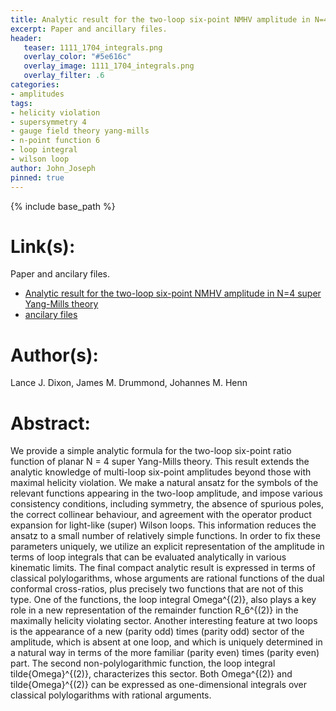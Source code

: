 ```yaml
---
title: Analytic result for the two-loop six-point NMHV amplitude in N=4 super Yang-Mills theory
excerpt: Paper and ancillary files.
header:
   teaser: 1111_1704_integrals.png
   overlay_color: "#5e616c"
   overlay_image: 1111_1704_integrals.png
   overlay_filter: .6
categories:
- amplitudes
tags:
- helicity violation
- supersymmetry 4
- gauge field theory yang-mills
- n-point function 6
- loop integral
- wilson loop
author: John_Joseph
pinned: true
---
```

{% include base_path %}

# Link(s):
Paper and ancilary files.
  * [Analytic result for the two-loop six-point NMHV amplitude in N=4 super Yang-Mills theory](https://arxiv.org/abs/1111.1704)
  * [ancilary files](https://arxiv.org/src/1111.1704/anc)

# Author(s):
Lance J. Dixon, James M. Drummond, Johannes M. Henn

# Abstract:
We provide a simple analytic formula for the two-loop six-point ratio function of planar N = 4 super Yang-Mills theory. This result extends the analytic knowledge of multi-loop six-point amplitudes beyond those with maximal helicity violation. We make a natural ansatz for the symbols of the relevant functions appearing in the two-loop amplitude, and impose various consistency conditions, including symmetry, the absence of spurious poles, the correct collinear behaviour, and agreement with the operator product expansion for light-like (super) Wilson loops. This information reduces the ansatz to a small number of relatively simple functions. In order to fix these parameters uniquely, we utilize an explicit representation of the amplitude in terms of loop integrals that can be evaluated analytically in various kinematic limits. The final compact analytic result is expressed in terms of classical polylogarithms, whose arguments are rational functions of the dual conformal cross-ratios, plus precisely two functions that are not of this type. One of the functions, the loop integral Omega^{(2)}, also plays a key role in a new representation of the remainder function R_6^{(2)} in the maximally helicity violating sector. Another interesting feature at two loops is the appearance of a new (parity odd) times (parity odd) sector of the amplitude, which is absent at one loop, and which is uniquely determined in a natural way in terms of the more familiar (parity even) times (parity even) part. The second non-polylogarithmic function, the loop integral tilde{Omega}^{(2)}, characterizes this sector. Both Omega^{(2)} and tilde{Omega}^{(2)} can be expressed as one-dimensional integrals over classical polylogarithms with rational arguments.
